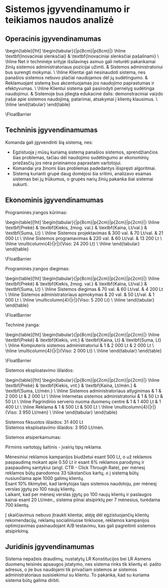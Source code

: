 # Sistemos įgyvendinamumo ir teikiamos naudos analizė

## Operacinis įgyvendinamumas

\begin{table}[!ht]
    \begin{tabular}{|p{8cm}|p{8cm}|}
        \hline
        \textbf{Inovaciniai slenksčiai} & \textbf{Inovaciniai slenksčiai pašalinami} \\ \hline
        Net ir techninėje srityje išsilavinęs asmuo gali neturėti pakankamai žinių sistemos administratoriaus pozicijai užimti. & Sistemos administratoriui bus surengti mokymai. \\ \hline
        Klientai gali nesinaudoti sistema, nes panašios sistemos nebuvo plačiai naudojamos dėl jų sudėtingumo. & Reklamuojant sistemą bus akcentuojamas jos naudojimo paprastumas ir efektyvumas. \\ \hline
        Klientui sistema gali pasirodyti pernelyg sudėtinga naudojimui. & Sistemoje bus įdiegta edukacinė dalis: demonstraciniai vaizdo įrašai apie sistemos naudojimą, patarimai, atsakymai į klientų klausimus. \\ \hline
    \end{tabular}
\end{table}

\FloatBarrier

## Techninis įgyvendinamumas

Komanda gali įgyvendinti šią sistemą, nes:

- Egzistuoja į mūsų kuriamą sistemą panašios sistemos, sprendžiančios šias problemas, tačiau dėl naudojimo sudėtingumo ar ekonominių priežasčių jos nėra prieinamos paprastam vartotojui.
- Komandai yra žinomi šias problemas padedantys išspręsti algoritmai.
- Sistemą kurianti grupė daug domėjosi šia sritimi, analizavo esamas sistemas bei jų trūkumus, o grupės narių žinių pakanka šiai sistemai sukurti.

## Ekonominis įgyvendinamumas

Programinės įrangos kūrimas:

\begin{table}[!ht]
    \begin{tabular}{|p{8cm}|p{2cm}|p{2cm}|p{2cm}|}
        \hline
        \textbf{Prekė} & \textbf{Kiekis, žmog. val.} & \textbf{Kaina, Lt/val.} & \textbf{Suma, Lt} \\ \hline
        Sistemos projektavimas & 300 val. & 70 Lt/val. & 21 000 Lt \\ \hline
        Sistemos programavimas & 220 val. & 60 Lt/val. & 13 200 Lt \\ \hline
        \multicolumn{4}{|r|}{Viso: 24 200 Lt} \\ \hline
    \end{tabular}
\end{table}

\FloatBarrier

Programinės įrangos diegimas:

\begin{table}[!ht]
    \begin{tabular}{|p{8cm}|p{2cm}|p{2cm}|p{2cm}|}
        \hline
        \textbf{Prekė} & \textbf{Kiekis, žmog. val.} & \textbf{Kaina, Lt/val.} & \textbf{Suma, Lt} \\ \hline
        Sistemos diegimas & 70 val. & 60 Lt/val. & 4 200 Lt \\ \hline
        Sistemos administratoriaus apmokymas & 20 val. & 50 Lt/val. & 1 000 Lt \\ \hline
        \multicolumn{4}{|r|}{Viso: 5 200 Lt} \\ \hline
    \end{tabular}
\end{table}

\FloatBarrier

Techninė įranga:

\begin{table}[!ht]
    \begin{tabular}{|p{8cm}|p{2cm}|p{2cm}|p{2cm}|}
        \hline
        \textbf{Prekė} & \textbf{Kiekis, vnt.} & \textbf{Kaina, Lt} & \textbf{Suma, Lt} \\ \hline
        Kompiuteris sistemos administratoriui & 1 & 2 000 Lt & 2 000 Lt \\ \hline
        \multicolumn{4}{|r|}{Viso: 2 000 Lt} \\ \hline
    \end{tabular}
\end{table}

\FloatBarrier

Sistemos eksploatavimo išlaidos:

\begin{table}[!ht]
    \begin{tabular}{|p{8cm}|p{2cm}|p{2cm}|p{2cm}|}
        \hline
        \textbf{Prekė} & \textbf{Kiekis, vnt.} & \textbf{Kaina, Lt/mėn.} & \textbf{Suma, Lt/mėn.} \\ \hline
        Sistemos administratoriaus atlyginimas & 1 & 2 000 Lt & 2 000 Lt \\ \hline
        Internetas sistemos administratoriui & 1 & 50 Lt & 50 Lt \\ \hline
        Pagrindinio serverio nuoma duomenų centre & 1 & 1 400 Lt & 1 400 Lt \\ \hline
        Reklama & 1 & 500 Lt & 500 Lt \\ \hline
        \multicolumn{4}{|r|}{Viso: 3 950 Lt/mėn} \\ \hline
    \end{tabular}
\end{table}

Sistemos fiksuotos išlaidos: 31 400 Lt  
Sistemos eksploatavimo išlaidos: 3 950 Lt/mėn.

Sistemos atsiperkamumas:

Pirminis vartotojų šaltinis - įvairių tipų reklama.

Mėnesiniui reklamos kampanijos biudžetui esant 500 Lt, o už reklamos paspaudimą mokant apie 0.50 Lt ir esant 6% reklamos parodymų ir paspaudimų santykiui (angl. CTR - Click Through Rate), per mėnesį reklamos būtų parodomos 33 tūkstančius kartų, o į sistemą būtų nusiunčiama apie 1000 galimų klientų.  
Esant 10% tikimybei, kad lankytojas taps sistemos naudotoju, per mėnesį verslas įgytų po 100 naujų klientų.  
Laikant, kad per mėnesį verslas įgytų po 100 naujų klientų ir paslaugos kainai esant 20 Lt/mėn., sistema pilnai atsipirktų per 7 mėnesius, turėdama 700 klientų.

Į skaičiavimus nebuvo įtraukti klientai, atėję dėl egzistuojančių klientų rekomendacijų, reklamų socialiniuose tinkluose, reklamos kampanijos optimizavimas pasinaudojant A/B testavimu, kas gali pagreitinti sistemos atsipirkimą.

## Juridinis įgyvendinamumas

Sistema nepažeis draudimų, nustatytų LR Konstitucijos bei LR Asmens duomenų teisinės apsaugos įstatymo, nes sistema rinks tik klientų el. pašto adresus, o jie bus naudojami tik privačiam sistemos ar sistemos administratoriaus susisiekimui su klientu. To pakanka, kad su kuriama sistema būtų galima dirbti.
